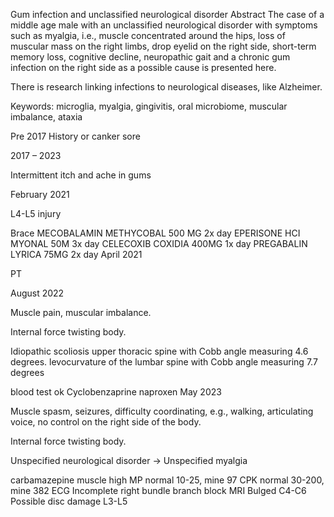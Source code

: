 Gum infection and unclassified neurological disorder
Abstract
The case of a middle age male with an unclassified neurological disorder with symptoms such as myalgia, i.e., muscle concentrated around the hips, loss of muscular mass on the right limbs, drop eyelid on the right side, short-term memory loss, cognitive decline, neuropathic gait and a chronic gum infection on the right side as a possible cause is presented here.

There is research linking infections to neurological diseases, like Alzheimer.

Keywords: microglia, myalgia, gingivitis, oral microbiome, muscular imbalance, ataxia

Pre 2017
History or canker sore

2017 – 2023

Intermittent itch and ache in gums

February 2021

L4-L5 injury

Brace
MECOBALAMIN METHYCOBAL 500 MG 2x day
EPERISONE HCI MYONAL 50M 3x day
CELECOXIB COXIDIA 400MG 1x day
PREGABALIN LYRICA 75MG 2x day
April 2021

PT

August 2022

Muscle pain, muscular imbalance.

Internal force twisting body.

Idiopathic scoliosis upper thoracic spine with Cobb angle measuring 4.6 degrees. levocurvature of the lumbar spine with Cobb angle measuring 7.7 degrees

blood test ok
Cyclobenzaprine 
naproxen
May 2023

Muscle spasm, seizures, difficulty coordinating, e.g., walking, articulating voice, no control on the right side of the body.

Internal force twisting body.

Unspecified neurological disorder -> Unspecified myalgia

carbamazepine
muscle high
MP normal 10-25, mine 97
CPK normal 30-200, mine 382
ECG
Incomplete right bundle branch block 
MRI
Bulged C4-C6
Possible disc damage L3-L5
